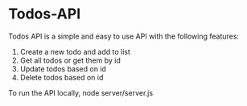 # Todos-API
Todos API is a simple and easy to use API with the following features:
1. Create a new todo and add to list
2. Get all todos or get them by id
3. Update todos based on id
4. Delete todos based on id 

To run the API locally, 
node server/server.js

